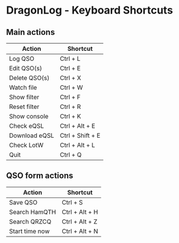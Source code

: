 DragonLog - Keyboard Shortcuts
==============================

Main actions
------------

| Action         | Shortcut         |
|----------------|------------------|
| Log QSO        | Ctrl + L         |
| Edit QSO(s)    | Ctrl + E         |
| Delete QSO(s)  | Ctrl + X         |
| Watch file     | Ctrl + W         |
| Show filter    | Ctrl + F         |
| Reset filter   | Ctrl + R         |
| Show console   | Ctrl + K         |
| Check eQSL     | Ctrl + Alt + E   |
| Download eQSL  | Ctrl + Shift + E |
| Check LotW     | Ctrl + Alt + L   |
| Quit           | Ctrl + Q         |


QSO form actions
----------------

| Action         | Shortcut         |
|----------------|------------------|
| Save QSO       | Ctrl + S         |
| Search HamQTH  | Ctrl + Alt + H   |
| Search QRZCQ   | Ctrl + Alt + Z   |
| Start time now | Ctrl + Alt + N   |
